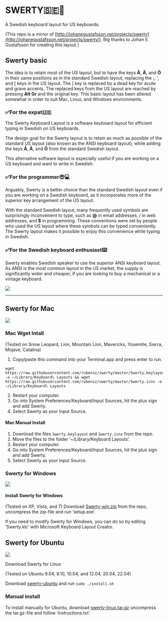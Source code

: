 # SWERTY:sweden::cowboy_hat_face:

A Swedish keyboard layout for US keyboards.

(This repo is a mirror of [http://johanegustafsson.net/projects/swerty](http://johanegustafsson.net/projects/swerty/). Big thanks to Johan E. Gustafsson for creating this layout.)

## Swerty basic

The idea is to retain most of the US layout, but to have the keys **Å**, **Ä**, and **Ö** in their same positions as in the standard Swedish layout, replacing the ;, ', and [ keys in the US layout. The ] key is replaced by a dead key for acute and grave accents. The replaced keys from the US layout are reached by pressing **Alt Gr** and the original key. This basic layout has been altered somewhat in order to suit Mac, Linux, and Windows environments.

### :white_check_mark:For the expat:us:
The Swerty Keyboard Layout is a software keyboard layout for efficient typing in Swedish on US keyboards. 

The design goal for the Swerty layout is to retain as much as possible of the standard US layout (also known as the ANSI keyboard layout), while adding the keys **Å**, **Ä**, and **Ö** from the standard Swedish layout. 

This alternative software layout is especially useful if you are working on a US keyboard and want to write in Swedish.

### :white_check_mark:For the programmer:sunglasses::computer:
Arguably, Swerty is a better choice than the standard Swedish layout even if you are working on a Swedish keyboard, as it incorporates more of the superior key arrangement of the US layout. 

With the standard Swedish layout, many frequently used symbols are surprisingly inconvenient to type, such as **@** in email addresses, / in web addresses, and **$** in programming. These conventions were set by people who used the US layout where these symbols can be typed conveniently. The Swerty layout makes it possible to enjoy this convenience while typing in Swedish.

### :white_check_mark:For the Swedish keyboard enthusiast:keyboard:
Swerty enables Swedish speaker to use the superior ANSI keyboard layout. As ANSI is the most common layout in the US market, the supply is significantly wider and cheaper, if you are looking to buy a mechanical or a vintage keyboard.

![](swerty.svg)
___
## Swerty for Mac
![](swerty-mac.svg)

### Mac Wget Intall
(Tested on Snow Leopard, Lion, Mountain Lion, Mavericks, Yosemite, Sierra, Mojave, Catalina)

1. Copy/paste this command into your Terminal.app and press enter to run.
```
wget https://raw.githubusercontent.com/rubensz/swerty/master/Swerty.keylayout -o ~/Library/Keyboard\ Layouts && wget https://raw.githubusercontent.com/rubensz/swerty/master/Swerty.icns -o ~/Library/Keyboard\ Layouts
```
2. Restart your computer.
3. Go into System Preferences/Keyboard/Input Sources, hit the plus sign and add Swerty.
4. Select Swerty as your Input Source. 

#### Mac Manual Install
1. Download the files `Swerty.keylayout` and `Swerty.icns` from the repo. 
2. Move the files to the folder ‘~/Library/Keyboard Layouts’.
3. Restart your computer.
4. Go into System Preferences/Keyboard/Input Sources, hit the plus sign and add Swerty.
5. Select Swerty as your Input Source. 
### Swerty for Windows
![](swerty-win.svg)

#### Install Swerty for Windows
(Tested on XP, Vista, and 7)
Download [Swerty-win.zip](swerty-win.zip) from the repo, uncompress the zip-file and run ‘setup.exe’.

If you need to modify Swerty for Windows, you can do so by editing ‘Swerty.klc’ with Microsoft Keyboard Layout Creator.

## Swerty for Ubuntu
![](swerty-linux.svg)

Download Swerty for Linux

(Tested on Ubuntu 9.04, 9.10, 10.04, and 12.04, 20.04, 22.04)

Download [swerty-ubuntu](swerty-ubuntu) and run ```sudo ./install.sh```

### Manual install
To install manually for Ubuntu, download [swerty-linux.tar.gz](swerty-linux.tar.gz) uncompress the tar.gz-file and follow ‘instructions.txt’.
